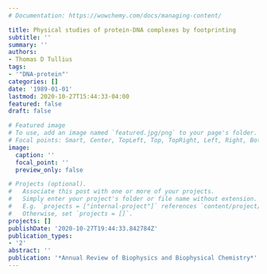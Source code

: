 ```yaml
---
# Documentation: https://wowchemy.com/docs/managing-content/

title: Physical studies of protein-DNA complexes by footprinting
subtitle: ''
summary: ''
authors:
- Thomas D Tullius
tags:
- '"DNA-protein"'
categories: []
date: '1989-01-01'
lastmod: 2020-10-27T15:44:33-04:00
featured: false
draft: false

# Featured image
# To use, add an image named `featured.jpg/png` to your page's folder.
# Focal points: Smart, Center, TopLeft, Top, TopRight, Left, Right, BottomLeft, Bottom, BottomRight.
image:
  caption: ''
  focal_point: ''
  preview_only: false

# Projects (optional).
#   Associate this post with one or more of your projects.
#   Simply enter your project's folder or file name without extension.
#   E.g. `projects = ["internal-project"]` references `content/project/deep-learning/index.md`.
#   Otherwise, set `projects = []`.
projects: []
publishDate: '2020-10-27T19:44:33.842784Z'
publication_types:
- '2'
abstract: ''
publication: '*Annual Review of Biophysics and Biophysical Chemistry*'
---
```

